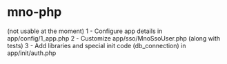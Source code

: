 mno-php
=======
(not usable at the moment)
1 - Configure app details in app/config/1_app.php
2 - Customize app/sso/MnoSsoUser.php (along with tests)
3 - Add libraries and special init code (db_connection) in app/init/auth.php 

